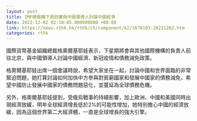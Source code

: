 ```yaml
---
layout: post
title: IMF總裁稱下周訪華與中國領導人討論中國經濟
date: 2022-12-02 02:18:05.000000000 +08:00
link: https://news.rthk.hk/rthk/ch/component/k2/1678103-20221202.htm
categories: rthk
---
```


國際貨幣基金組織總裁格奧爾基耶娃表示，下星期將會與其他國際機構的負責人前往北京，與中國領導人討論中國經濟、新冠疫情和債務減免政策。

格奧爾基耶娃出席一個會議時說，希望大家坐在一起，討論中國和世界面臨的非常緊迫問題，她打算討論如何加快中方參與對貧窮國家和發展中國家的債務減免，希望中國防止發展中國家的債務問題惡化，並蔓延為全球債務危機。

另外，格奧爾基耶娃提到，受俄烏戰事的持續影響，加上歐洲、中國和美國同時出現經濟放緩，明年全球經濟增長低於2%的可能性增加，她特別擔心中國的經濟放緩，因為這個世界第二大經濟體，一直是全球增長的強大引擎。
